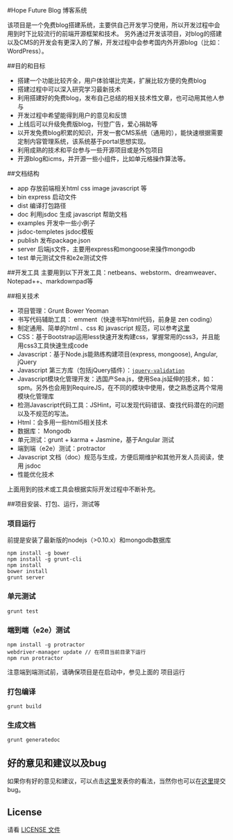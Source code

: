 #Hope Future Blog 博客系统

该项目是一个免费blog搭建系统，主要供自己开发学习使用，所以开发过程中会用到时下比较流行的前端开源框架和技术。
另外通过开发该项目，对blog的搭建以及CMS的开发会有更深入的了解，开发过程中会参考国内外开源blog（比如：WordPress）。

##目的和目标
* 搭建一个功能比较齐全，用户体验堪比完美，扩展比较方便的免费blog
* 搭建过程中可以深入研究学习最新技术
* 利用搭建好的免费blog，发布自己总结的相关技术性文章，也可动用其他人参与
* 开发过程中希望能得到用户的意见和反馈
* 上线后可以升级免费版blog，刊登广告，爱心捐助等
* 以开发免费blog积累的知识，开发一套CMS系统（通用的），能快速根据需要定制内容管理系统，该系统基于portal思想实现。
* 利用成熟的技术和平台参与一些开源项目或是外包项目
* 开源blog和icms，并开源一些小组件，比如单元格操作算法等。

##文档结构
* app 存放前端相关html css image javascript 等
* bin express 启动文件
* dist 编译打包路径
* doc 利用jsdoc 生成 javascript 帮助文档
* examples 开发中一些小例子
* jsdoc-templetes jsdoc模板
* publish 发布package.json
* server 后端js文件，主要用express和mongoose来操作mongodb
* test 单元测试文件和e2e测试文件

##开发工具
主要用到以下开发工具：netbeans、webstorm、dreamweaver、Notepad++、markdownpad等

##相关技术
* 项目管理：Grunt Bower Yeoman
* 书写代码辅助工具： emment（快速书写html代码，前身是 zen coding）
* 制定通用、简单的html 、css 和 javascript 规范，可以参考[这里](http://codeguide.bootcss.com/)
* CSS：基于Bootstrap运用less快速开发构建css，掌握常用的css3，并且能用css3工具快速生成code
* Javascript：基于Node.js能熟练构建项目(express, mongoose),  Angular, jQuery
* Javascript 第三方库（包括jQuery插件）：[`jquery-validation`](http://jqueryvalidation.org/)
* Javascript模块化管理开发：选国产Sea.js，使用Sea.js延伸的技术，如： spm。另外也会用到RequireJS，在不同的模块中使用，使之熟悉这两个常用模块化管理库
* 检测Javascript代码工具：JSHint，可以发现代码错误、查找代码潜在的问题以及不规范的写法。
* Html：会多用一些html5相关技术
* 数据库： Mongodb
* 单元测试：grunt + karma + Jasmine，基于Angular 测试
* 端到端（e2e）测试：protractor
* Javascript 文档（doc）规范与生成，方便后期维护和其他开发人员阅读，使用 jsdoc
* 性能优化技术

上面用到的技术或工具会根据实际开发过程中不断补充。

##项目安装、打包、运行，测试等

### 项目运行
前提是安装了最新版的nodejs（\>0.10.x）和mongodb数据库

```
npm install -g bower
npm install -g grunt-cli
npm install
bower install
grunt server
```
### 单元测试
```
grunt test
```
### 端到端（e2e）测试
```
npm install -g protractor
webdriver-manager update // 在项目当前目录下运行
npm run protractor
```
注意端到端测试前，请确保项目是在启动中，参见上面的 项目运行

### 打包编译
```
grunt build
```
### 生成文档
```
grunt generatedoc
```
## 好的意见和建议以及bug

如果你有好的意见和建议，可以点击[这里](https://github.com/linder0209/hopefuture-blog/issues/new)发表你的看法，当然你也可以在[这里](https://github.com/linder0209/hopefuture-blog/issues/new)提交bug。

## License

请看 [LICENSE 文件](https://github.com/linder0209/hopefuture-blog/blob/master/LICENSE.md)
